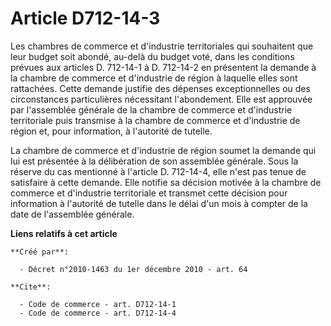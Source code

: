 # Article D712-14-3

Les chambres de commerce et d'industrie territoriales qui souhaitent que leur budget soit abondé, au-delà du budget voté,
dans les conditions prévues aux articles D. 712-14-1 à D. 712-14-2 en présentent la demande à la chambre de commerce et
d'industrie de région à laquelle elles sont rattachées. Cette demande justifie des dépenses exceptionnelles ou des
circonstances particulières nécessitant l'abondement. Elle est approuvée par l'assemblée générale de la chambre de commerce
et d'industrie territoriale puis transmise à la chambre de commerce et d'industrie de région et, pour information, à
l'autorité de tutelle.

La chambre de commerce et d'industrie de région soumet la demande qui lui est présentée à la délibération de son assemblée
générale. Sous la réserve du cas mentionné à l'article D. 712-14-4, elle n'est pas tenue de satisfaire à cette demande. Elle
notifie sa décision motivée à la chambre de commerce et d'industrie territoriale et transmet cette décision pour information
à l'autorité de tutelle dans le délai d'un mois à compter de la date de l'assemblée générale.

**Liens relatifs à cet article**

	**Créé par**:

	  - Décret n°2010-1463 du 1er décembre 2010 - art. 64

	**Cite**:

	  - Code de commerce - art. D712-14-1
	  - Code de commerce - art. D712-14-4
